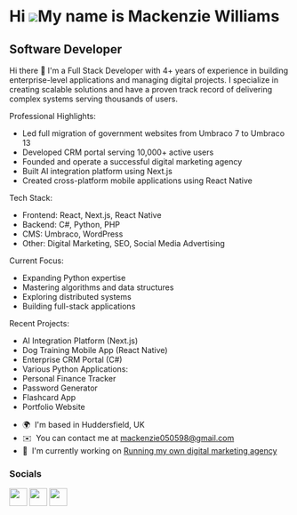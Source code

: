 Hi ![](https://user-images.githubusercontent.com/18350557/176309783-0785949b-9127-417c-8b55-ab5a4333674e.gif)My name is Mackenzie Williams
=========================================================================================================================================

Software Developer
------------------

Hi there 👋
I'm a Full Stack Developer with 4+ years of experience in building enterprise-level applications and managing digital projects. I specialize in creating scalable solutions and have a proven track record of delivering complex systems serving thousands of users.

Professional Highlights:

- Led full migration of government websites from Umbraco 7 to Umbraco 13 
- Developed CRM portal serving 10,000+ active users
- Founded and operate a successful digital marketing agency
- Built AI integration platform using Next.js
- Created cross-platform mobile applications using React Native

Tech Stack:

- Frontend: React, Next.js, React Native
- Backend: C#, Python, PHP
- CMS: Umbraco, WordPress
- Other: Digital Marketing, SEO, Social Media Advertising

Current Focus:

- Expanding Python expertise
- Mastering algorithms and data structures
- Exploring distributed systems
- Building full-stack applications

Recent Projects:

- AI Integration Platform (Next.js)
- Dog Training Mobile App (React Native)
- Enterprise CRM Portal (C#)
- Various Python Applications:
- Personal Finance Tracker
- Password Generator
- Flashcard App
- Portfolio Website

* 🌍  I'm based in Huddersfield, UK
* ✉️  You can contact me at [mackenzie050598@gmail.com](mailto:mackenzie050598@gmail.com)
* 🚀  I'm currently working on [Running my own digital marketing agency](http://mjweb.ltd)

### Socials

<p align="left"> <a href="https://www.github.com/Macca050598" target="_blank" rel="noreferrer"><img src="https://raw.githubusercontent.com/danielcranney/readme-generator/main/public/icons/socials/github.svg" width="32" height="32" /></a> <a href="http://www.instagram.com/mjweb_ltd" target="_blank" rel="noreferrer"><img src="https://raw.githubusercontent.com/danielcranney/readme-generator/main/public/icons/socials/instagram.svg" width="32" height="32" /></a> <a href="https://www.linkedin.com/in/mackenzie-williams-4307a4199" target="_blank" rel="noreferrer"><img src="https://raw.githubusercontent.com/danielcranney/readme-generator/main/public/icons/socials/linkedin.svg" width="32" height="32" /></a></p>

